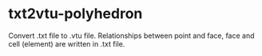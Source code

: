 # txt2vtu-polyhedron
Convert .txt file to .vtu file. Relationships between point and face, face and cell (element) are written in .txt file.
